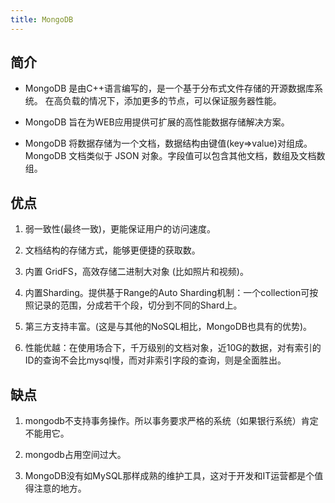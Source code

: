 ```yaml
---
title: MongoDB
---
```


## 简介

- MongoDB 是由C++语言编写的，是一个基于分布式文件存储的开源数据库系统。
在高负载的情况下，添加更多的节点，可以保证服务器性能。

- MongoDB 旨在为WEB应用提供可扩展的高性能数据存储解决方案。

- MongoDB 将数据存储为一个文档，数据结构由键值(key=>value)对组成。MongoDB 文档类似于 JSON 对象。字段值可以包含其他文档，数组及文档数组。

## 优点

1. 弱一致性(最终一致)，更能保证用户的访问速度。

2. 文档结构的存储方式，能够更便捷的获取数。

3. 内置 GridFS，高效存储二进制大对象 (比如照片和视频)。

4. 内置Sharding。提供基于Range的Auto Sharding机制：一个collection可按照记录的范围，分成若干个段，切分到不同的Shard上。

5. 第三方支持丰富。(这是与其他的NoSQL相比，MongoDB也具有的优势)。

6. 性能优越：在使用场合下，千万级别的文档对象，近10G的数据，对有索引的ID的查询不会比mysql慢，而对非索引字段的查询，则是全面胜出。

## 缺点

1. mongodb不支持事务操作。所以事务要求严格的系统（如果银行系统）肯定不能用它。

2. mongodb占用空间过大。

3. MongoDB没有如MySQL那样成熟的维护工具，这对于开发和IT运营都是个值得注意的地方。
